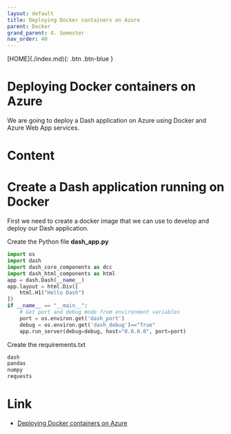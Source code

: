 ```yaml
---
layout: default
title: Deploying Docker containers on Azure
parent: Docker
grand_parent: 4. Semester
nav_order: 40
---
```


<span class="fs-1">
[HOME](./index.md){: .btn .btn-blue }
</span>

# Deploying Docker containers on Azure
We are going to deploy a Dash application on Azure using Docker and Azure Web App services.

# Content

# Create a Dash application running on Docker
First we need to create a docker image that we can use to develop and deploy our Dash application.

Create the Python file **dash_app.py**

```python
import os
import dash
import dash_core_components as dcc
import dash_html_components as html
app = dash.Dash(__name__)
app.layout = html.Div([
    html.H1("Hello Dash")
])
if __name__ == "__main__":
    # Get port and debug mode from environment variables    
    port = os.environ.get('dash_port')
    debug = os.environ.get('dash_debug')=="True"
    app.run_server(debug=debug, host="0.0.0.0", port=port)
```

Create the requirements.txt

```txt
dash
pandas
numpy
requests
```


# Link
- [Deploying Docker containers on Azure](https://docs.docker.com/cloud/aci-integration/)